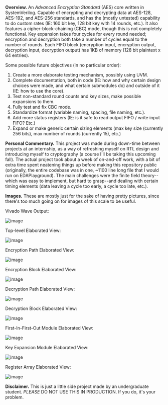 **Overview.** An *Advanced Encryption Standard* (AES) core written in SystemVerilog. Capable of encrypting and decrypting data at AES-128, AES-192, and AES-256 standards, and has the (mostly untested) capability to do custom rates (IE: 160 bit key, 128 bit key with 14 rounds, etc.). It also features a cipher-block-chaining (CBC) mode, though this is not completely functional. Key expansion takes four cycles for every round needed; encryption and decryption both take a number of cycles equal to the number of rounds. Each FIFO block (encryption input, encryption output, decryption input, decryption output) has 1KB of memory (128 bit plaintext x 64 entries).

Some possible future objectives (in no particular order):

1. Create a more elaborate testing mechanism, possibly using UVM.
2. Complete documentation, both in code (IE: how and why certain design choices were made, and what certain submodules do) and outside of it (IE: how to use the core).
3. Test non-standard round counts and key sizes, make possible expansions to them.
4. Fully test and fix CBC mode.
5. Standardize format (variable naming, spacing, file naming, etc.).
6. Add more status registers (IE: is it safe to read output FIFO / write input FIFO? Etc.)
7. Expand or make generic certain sizing elements (max key size (currently 256 bits), max number of rounds (currently 15), etc.)

**Personal Commentary.** This project was made during down-time between projects at an internship, as a way of refreshing myself on RTL design and introducing myself to cryptography (a course I'll be taking this upcoming fall). The actual project took about a week of on-and-off work, with a bit of extra time spent neatening things up before making this repository public (originally, the entire codebase was in one, ~1100 line long file that I would run on EDAPlayground). The main challenges were the finite field theory--which was easy to implement, but hard to grasp--and dealing with certain timing elements (data leaving a cycle too early, a cycle too late, etc.).

**Images.** These are mostly just for the sake of having pretty pictures, since there's too much going on for images of this scale to be useful.

Vivado Wave Output:

![image](https://github.com/user-attachments/assets/cdf72534-1d13-4513-b76c-6037c5f366af)


Top-level Elaborated View:

![image](https://github.com/user-attachments/assets/13fbffd7-1cd5-4b0c-9f54-4592cf7e9e6a)

Encryption Path Elaborated View:

![image](https://github.com/user-attachments/assets/2233851a-a5da-41cb-b15a-a07f9dca394e)

Encryption Block Elaborated View:

![image](https://github.com/user-attachments/assets/13332ed9-4f61-4ccd-963b-3996b0659443)

Decryption Path Elaborated View:

![image](https://github.com/user-attachments/assets/9305c9f6-e970-419e-b299-3272f64e6ae9)

Decryption Block Elaborated View:

![image](https://github.com/user-attachments/assets/f357dcec-0645-4882-a30c-e00e79082aed)

First-In-First-Out Module Elaborated View:

![image](https://github.com/user-attachments/assets/c469f91a-8c0c-496f-a241-56c12ee3a796)

Key Expansion Module Elaborated View:

![image](https://github.com/user-attachments/assets/06b626ef-b571-4403-ab60-fc38025b3d34)

Register Array Elaborated View:

![image](https://github.com/user-attachments/assets/0c61a40a-d9ea-45d2-8eb6-7e35db37500a)


**Disclaimer.** This is just a little side project made by an undergraduate student. *PLEASE* DO NOT USE THIS IN PRODUCTION. If you do, it's your problem.
